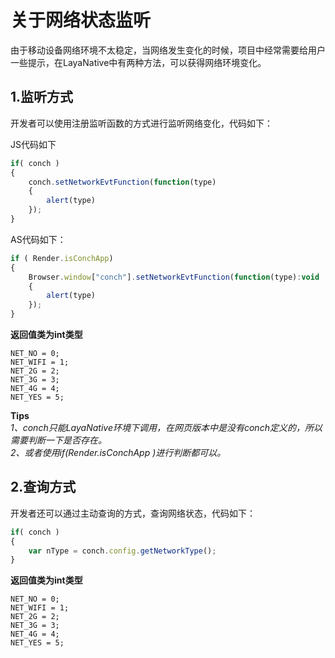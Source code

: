 
# 关于网络状态监听
由于移动设备网络环境不太稳定，当网络发生变化的时候，项目中经常需要给用户一些提示，在LayaNative中有两种方法，可以获得网络环境变化。

## 1.监听方式

开发者可以使用注册监听函数的方式进行监听网络变化，代码如下：

JS代码如下
```javascript
if( conch )
{
    conch.setNetworkEvtFunction(function(type)
    {
	    alert(type)
    });
}
```
AS代码如下：
```javascript
if ( Render.isConchApp)
{
    Browser.window["conch"].setNetworkEvtFunction(function(type):void
    {
        alert(type)
    });
}
```

**返回值类为int类型**
```
NET_NO = 0;
NET_WIFI = 1;
NET_2G = 2;
NET_3G = 3;
NET_4G = 4;
NET_YES = 5;
```
**Tips**  
*1、conch只能LayaNative环境下调用，在网页版本中是没有conch定义的，所以需要判断一下是否存在。*  
*2、或者使用if(Render.isConchApp )进行判断都可以。*  

## 2.查询方式

开发者还可以通过主动查询的方式，查询网络状态，代码如下：

```javascript
if( conch )
{
    var nType = conch.config.getNetworkType();
}
```

**返回值类为int类型**
```
NET_NO = 0;
NET_WIFI = 1;
NET_2G = 2;
NET_3G = 3;
NET_4G = 4;
NET_YES = 5;
```



